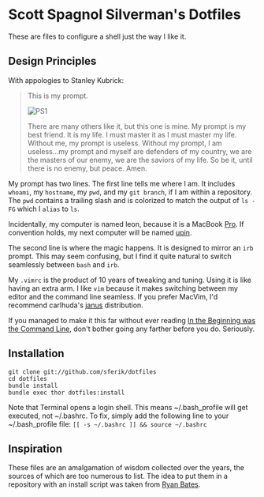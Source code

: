 Scott Spagnol Silverman's Dotfiles
==================================
These are files to configure a shell just the way I like it.

Design Principles
-----------------
With appologies to Stanley Kubrick:

> This is my prompt.
>
> ![PS1](https://github.com/sferik/dotfiles/raw/master/screenshots/ps1.png "PS1")
>
> There are many others like it, but this one is mine. My prompt is my best
> friend. It is my life. I must master it as I must master my life. Without me,
> my prompt is useless. Without my prompt, I am useless...my prompt and myself
> are defenders of my country, we are the masters of our enemy, we are the
> saviors of my life. So be it, until there is no enemy, but peace. Amen.

My prompt has two lines. The first line tells me where I am. It includes
`whoami`, my `hostname`, my `pwd`, and my `git branch`, if I am within a
repository. The `pwd` contains a trailing slash and is colorized to match the
output of `ls -FG` which I `alias` to `ls`.

Incidentally, my computer is named leon, because it is a MacBook
[Pro](http://www.imdb.com/title/tt0110413/). If convention holds, my next
computer will be named [upin](http://www.imdb.com/title/tt1193138/).

The second line is where the magic happens. It is designed to mirror an `irb`
prompt. This may seem confusing, but I find it quite natural to switch
seamlessly between `bash` and `irb`.

My `.vimrc` is the product of 10 years of tweaking and tuning. Using it is like
having an extra arm. I like `vim` because it makes switching between my editor
and the command line seamless. If you prefer MacVim, I'd recommend carlhuda's
[janus](https://github.com/carlhuda/janus) distribution.

If you managed to make it this far without ever reading [In the Beginning was
the Command Line](http://www.cryptonomicon.com/beginning.html), don't bother
going any farther before you do. Seriously.

Installation
------------
    git clone git://github.com/sferik/dotfiles
    cd dotfiles
    bundle install
    bundle exec thor dotfiles:install

Note that Terminal opens a login shell. This means ~/.bash_profile will get executed, not ~/.bashrc. To fix, simply add the following line to your ~/.bash_profile file: `[[ -s ~/.bashrc ]] && source ~/.bashrc`

Inspiration
-----------
These files are an amalgamation of wisdom collected over the years, the sources
of which are too numerous to list. The idea to put them in a repository with an
install script was taken from [Ryan
Bates](https://github.com/ryanb/dotfiles).
